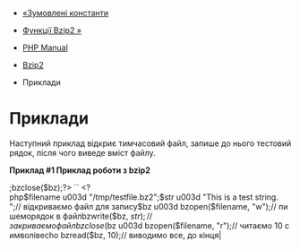 - [«Зумовлені константи](bzip2.constants.md)
- [Функції Bzip2 »](ref.bzip2.md)

- [PHP Manual](index.md)
- [Bzip2](book.bzip2.md)
- Приклади

# Приклади

Наступний приклад відкриє тимчасовий файл, запише до нього тестовий рядок,
після чого виведе вміст файлу.

**Приклад #1 Приклад роботи з bzip2**

;bzclose($bz);?> `` <?php$filename u003d "/tmp/testfile.bz2";$str u003d "This is a test string.
";// відкриваємо файл для запису$bz u003d bzopen($filename, "w");// пишеморядок в файлbzwrite($bz, $str);// закриваємо файлbzclose(  $bz u003d bzopen($filename, "r");// читаємо 10 символівecho bzread($bz, 10);// виводимо все, до кінця| 
